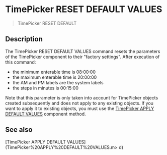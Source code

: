 # TimePicker RESET DEFAULT VALUES

> TimePicker RESET DEFAULT 

## Description

The TimePicker RESET DEFAULT VALUES command resets the parameters of the TimePicker component to their "factory settings". After execution of this command:

* the minimum enterable time is 08:00:00
* the maximum enterable time is 20:00:00
* the AM and PM labels are the system labels
* the steps in minutes is 00:15:00

Note that this parameter is only taken into account for TimePicker objects created subsequently and does not apply to any existing objects. If you want to apply it to existing objects, you must use the [TimePicker APPLY DEFAULT VALUES](TimePicker%20APPLY%20DEFAULT%20VALUES.md "TimePicker APPLY DEFAULT VALUES") component method.

## See also

[TimePicker APPLY DEFAULT VALUES](TimePicker%20APPLY%20DEFAULT%20VALUES.m>
d)
